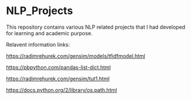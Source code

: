 # NLP_Projects
This repository contains various NLP related projects that I had developed for learning and academic purpose.  


Relavent information links:

https://radimrehurek.com/gensim/models/tfidfmodel.html

https://pbpython.com/pandas-list-dict.html

https://radimrehurek.com/gensim/tut1.html

https://docs.python.org/2/library/os.path.html



